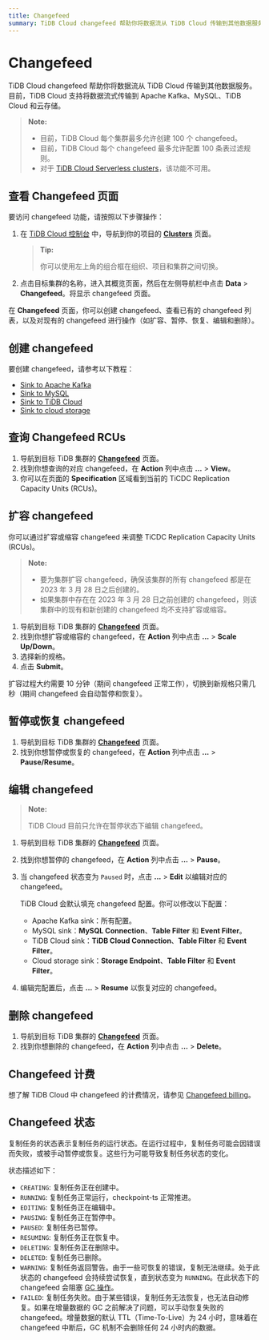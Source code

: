 ```yaml
---
title: Changefeed
summary: TiDB Cloud changefeed 帮助你将数据流从 TiDB Cloud 传输到其他数据服务。
---
```


# Changefeed

TiDB Cloud changefeed 帮助你将数据流从 TiDB Cloud 传输到其他数据服务。目前，TiDB Cloud 支持将数据流式传输到 Apache Kafka、MySQL、TiDB Cloud 和云存储。

> **Note:**
>
> - 目前，TiDB Cloud 每个集群最多允许创建 100 个 changefeed。
> - 目前，TiDB Cloud 每个 changefeed 最多允许配置 100 条表过滤规则。
> - 对于 [TiDB Cloud Serverless clusters](/tidb-cloud/select-cluster-tier.md#tidb-cloud-serverless)，该功能不可用。

## 查看 Changefeed 页面

要访问 changefeed 功能，请按照以下步骤操作：

1. 在 [TiDB Cloud 控制台](https://tidbcloud.com) 中，导航到你的项目的 [**Clusters**](https://tidbcloud.com/project/clusters) 页面。

    > **Tip:**
    >
    > 你可以使用左上角的组合框在组织、项目和集群之间切换。

2. 点击目标集群的名称，进入其概览页面，然后在左侧导航栏中点击 **Data** > **Changefeed**。将显示 changefeed 页面。

在 **Changefeed** 页面，你可以创建 changefeed、查看已有的 changefeed 列表，以及对现有的 changefeed 进行操作（如扩容、暂停、恢复、编辑和删除）。

## 创建 changefeed

要创建 changefeed，请参考以下教程：

- [Sink to Apache Kafka](/tidb-cloud/changefeed-sink-to-apache-kafka.md)
- [Sink to MySQL](/tidb-cloud/changefeed-sink-to-mysql.md)
- [Sink to TiDB Cloud](/tidb-cloud/changefeed-sink-to-tidb-cloud.md)
- [Sink to cloud storage](/tidb-cloud/changefeed-sink-to-cloud-storage.md)

## 查询 Changefeed RCUs

1. 导航到目标 TiDB 集群的 [**Changefeed**](#view-the-changefeed-page) 页面。
2. 找到你想查询的对应 changefeed，在 **Action** 列中点击 **...** > **View**。
3. 你可以在页面的 **Specification** 区域看到当前的 TiCDC Replication Capacity Units (RCUs)。

## 扩容 changefeed

你可以通过扩容或缩容 changefeed 来调整 TiCDC Replication Capacity Units (RCUs)。

> **Note:**
>
> - 要为集群扩容 changefeed，确保该集群的所有 changefeed 都是在 2023 年 3 月 28 日之后创建的。
> - 如果集群中存在在 2023 年 3 月 28 日之前创建的 changefeed，则该集群中的现有和新创建的 changefeed 均不支持扩容或缩容。

1. 导航到目标 TiDB 集群的 [**Changefeed**](#view-the-changefeed-page) 页面。
2. 找到你想扩容或缩容的 changefeed，在 **Action** 列中点击 **...** > **Scale Up/Down**。
3. 选择新的规格。
4. 点击 **Submit**。

扩容过程大约需要 10 分钟（期间 changefeed 正常工作），切换到新规格只需几秒（期间 changefeed 会自动暂停和恢复）。

## 暂停或恢复 changefeed

1. 导航到目标 TiDB 集群的 [**Changefeed**](#view-the-changefeed-page) 页面。
2. 找到你想暂停或恢复的 changefeed，在 **Action** 列中点击 **...** > **Pause/Resume**。

## 编辑 changefeed

> **Note:**
>
> TiDB Cloud 目前只允许在暂停状态下编辑 changefeed。

1. 导航到目标 TiDB 集群的 [**Changefeed**](#view-the-changefeed-page) 页面。
2. 找到你想暂停的 changefeed，在 **Action** 列中点击 **...** > **Pause**。
3. 当 changefeed 状态变为 `Paused` 时，点击 **...** > **Edit** 以编辑对应的 changefeed。

    TiDB Cloud 会默认填充 changefeed 配置。你可以修改以下配置：

    - Apache Kafka sink：所有配置。
    - MySQL sink：**MySQL Connection**、**Table Filter** 和 **Event Filter**。
    - TiDB Cloud sink：**TiDB Cloud Connection**、**Table Filter** 和 **Event Filter**。
    - Cloud storage sink：**Storage Endpoint**、**Table Filter** 和 **Event Filter**。

4. 编辑完配置后，点击 **...** > **Resume** 以恢复对应的 changefeed。

## 删除 changefeed

1. 导航到目标 TiDB 集群的 [**Changefeed**](#view-the-changefeed-page) 页面。
2. 找到你想删除的 changefeed，在 **Action** 列中点击 **...** > **Delete**。

## Changefeed 计费

想了解 TiDB Cloud 中 changefeed 的计费情况，请参见 [Changefeed billing](/tidb-cloud/tidb-cloud-billing-ticdc-rcu.md)。

## Changefeed 状态

复制任务的状态表示复制任务的运行状态。在运行过程中，复制任务可能会因错误而失败，或被手动暂停或恢复。这些行为可能导致复制任务状态的变化。

状态描述如下：

- `CREATING`: 复制任务正在创建中。
- `RUNNING`: 复制任务正常运行，checkpoint-ts 正常推进。
- `EDITING`: 复制任务正在编辑中。
- `PAUSING`: 复制任务正在暂停中。
- `PAUSED`: 复制任务已暂停。
- `RESUMING`: 复制任务正在恢复中。
- `DELETING`: 复制任务正在删除中。
- `DELETED`: 复制任务已删除。
- `WARNING`: 复制任务返回警告。由于一些可恢复的错误，复制无法继续。处于此状态的 changefeed 会持续尝试恢复，直到状态变为 `RUNNING`。在此状态下的 changefeed 会阻塞 [GC 操作](https://docs.pingcap.com/tidb/stable/garbage-collection-overview)。
- `FAILED`: 复制任务失败。由于某些错误，复制任务无法恢复，也无法自动修复。如果在增量数据的 GC 之前解决了问题，可以手动恢复失败的 changefeed。增量数据的默认 TTL（Time-To-Live）为 24 小时，意味着在 changefeed 中断后，GC 机制不会删除任何 24 小时内的数据。